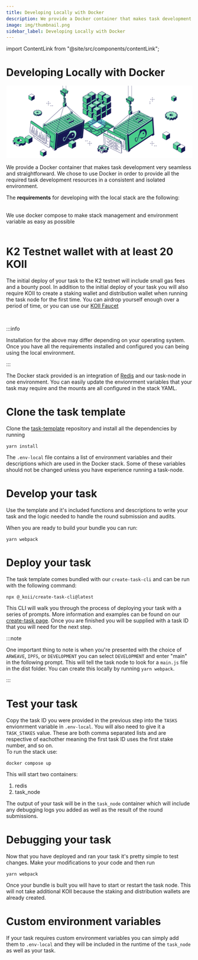 ```yaml
---
title: Developing Locally with Docker
description: We provide a Docker container that makes task development very seamless and straightforward. We chose to use Docker in order to provide all the required task development resources in a consistent and isolated environment.
image: img/thumbnail.png
sidebar_label: Developing Locally with Docker
---
```


import ContentLink from "@site/src/components/contentLink";

# Developing Locally with Docker

![banner](../../img/Developing%20Locally%20with%20Docker.svg)

We provide a Docker container that makes task development very seamless and straightforward. We chose to use Docker in order to provide all the required task development resources in a consistent and isolated environment.

The **requirements** for developing with the local stack are the following:

<ContentLink title="Install Docker Desktop" link="https://www.docker.com/products/docker-desktop/" iconType="copy"/>

<br/>

<ContentLink title="Install Docker Compose" link="https://docs.docker.com/compose/install/" iconType="copy"/>
We use docker compose to make stack management and environment variable as easy as possible

<br/>
<br/>

# K2 Testnet wallet with at least 20 KOII

The initial deploy of your task to the K2 testnet will include small gas fees and a bounty pool. In addition to the initial deploy of your task you will also require KOII to create a staking wallet and distribution wallet when running the task node for the first time. You can airdrop yourself enough over a period of time, or you can use our [KOII Faucet](/develop/koii-software-toolkit-sdk/wallet-and-faucet)

<ContentLink title="Using the Koii CLI" link="/develop/koii-software-toolkit-sdk/using-the-cli" iconType="copy"/>

<br/>

:::info

Installation for the above may differ depending on your operating system. Once you have all the requirements installed and configured you can being using the local environment.

:::

The Docker stack provided is an integration of [Redis](https://redis.io/) and our task-node in one environment. You can easily update the envionrment variables that your task may require and the mounts are all configured in the stack YAML.

# Clone the task template

Clone the [task-template](https://github.com/koii-network/task-template) repository and install all the dependencies by running

```
yarn install
```

The `.env-local` file contains a list of environment variables and their descriptions which are used in the Docker stack. Some of these variables should not be changed unless you have experience running a task-node.

# Develop your task

Use the template and it's included functions and descriptions to write your task and the logic needed to handle the round submission and audits. <br/>

When you are ready to build your bundle you can run:

```
yarn webpack
```

# Deploy your task

The task template comes bundled with our `create-task-cli` and can be run with the following command:

```
npx @_koii/create-task-cli@latest
```

This CLI will walk you through the process of deploying your task with a series of prompts. More information and examples can be found on our [create-task page](/develop/koii-software-toolkit-sdk/create-task-cli). Once you are finished you will be supplied with a task ID that you will need for the next step.

:::note

One important thing to note is when you're presented with the choice of `ARWEAVE`, `IPFS`, or `DEVELOPMENT` you can select `DEVELOPMENT` and enter "main" in the following prompt. This will tell the task node to look for a `main.js` file in the dist folder. You can create this locally by running `yarn webpack`.

:::

# Test your task

Copy the task ID you were provided in the previous step into the `TASKS` envionrment variable in `.env-local`. You will also need to give it a `TASK_STAKES` value. These are both comma separated lists and are respective of eachother meaning the first task ID uses the first stake number, and so on.<br/>
To run the stack use:

```
docker compose up
```

This will start two containers:

1. redis
2. task_node

The output of your task will be in the `task_node` container which will include any debugging logs you added as well as the result of the round submissions.

# Debugging your task

Now that you have deployed and ran your task it's pretty simple to test changes. Make your modifications to your code and then run

```
yarn webpack
```

Once your bundle is built you will have to start or restart the task node. This will not take additional KOII because the staking and distribution wallets are already created.

# Custom environment variables

If your task requires custom environment variables you can simply add them to `.env-local` and they will be included in the runtime of the `task_node` as well as your task.
